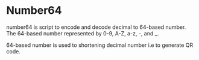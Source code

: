# Number64

number64 is script to encode and decode decimal to 64-based number. The 64-based number represented by 0-9, A-Z, a-z, -, and _.

64-based number is used to shortening decimal number i.e to generate QR code.

